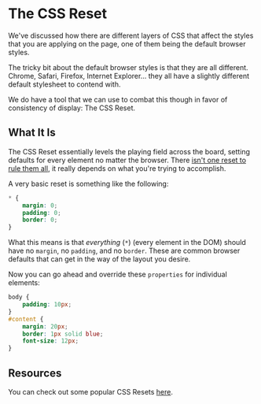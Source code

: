 # The CSS Reset

We've discussed how there are different layers of CSS that affect the styles that you are applying on the page, one of them being the default browser styles.

The tricky bit about the default browser styles is that they are all different. Chrome, Safari, Firefox, Internet Explorer... they all have a slightly different default stylesheet to contend with.

We do have a tool that we can use to combat this though in favor of consistency of display: The CSS Reset.

## What It Is

The CSS Reset essentially levels the playing field across the board, setting defaults for every element no matter the browser. There [isn't one reset to rule them all](https://www.google.com/search?q=css+reset), it really depends on what you're trying to accomplish.

A very basic reset is something like the following:

```css
* {
	margin: 0;
	padding: 0;
	border: 0;
}
```
What this means is that _everything_ (`*`) (every element in the DOM) should have no `margin`, no `padding`, and no `border`. These are common browser defaults that can get in the way of the layout you desire.

Now you can go ahead and override these `properties` for individual elements:

```css
body {
	padding: 10px;
}
#content {
	margin: 20px;
	border: 1px solid blue;
	font-size: 12px;
}
```
## Resources

You can check out some popular CSS Resets [here](http://www.cssreset.com/).